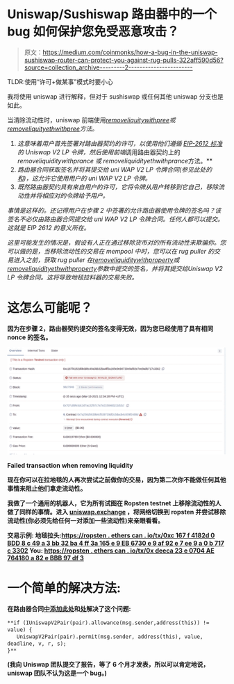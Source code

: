 # Uniswap/Sushiswap 路由器中的一个 bug 如何保护您免受恶意攻击？

> 原文：<https://medium.com/coinmonks/how-a-bug-in-the-uniswap-sushiswap-router-can-protect-you-against-rug-pulls-322aff590d56?source=collection_archive---------2----------------------->

TLDR:使用“许可+做某事”模式时要小心

我将使用 uniswap 进行解释，但对于 sushiswap 或任何其他 uniswap 分支也是如此。

当清除流动性时，uniswap 前端使用[*removeliquitywithpree*](https://uniswap.org/docs/v2/smart-contracts/router02#removeliquiditywithpermit)*或*[*removeliquityethwithpree*](https://uniswap.org/docs/v2/smart-contracts/router02#removeliquidityethwithpermit)*方法。*

1.  *这意味着用户首先签署对路由器契约的许可，以使用他们遵循 [EIP-2612 标准](https://github.com/ethereum/EIPs/blob/8a34d644aacf0f9f8f00815307fd7dd5da07655f/EIPS/eip-2612.md)的 Uniswap V2 LP 令牌，然后使用前端*调用路由器契约上的*removeliquiditywithprance 或 removeliquidityethwithprance*方法。**
2.  *路由器合同获取签名并将其提交给 uni WAP V2 LP 令牌合同(参见此处的[和](https://github.com/Uniswap/uniswap-v2-periphery/blob/master/contracts/UniswapV2Router02.sol#L153))，这允许它使用用户的 uni WAP V2 LP 令牌。*
3.  *既然路由器契约具有来自用户的许可，它将令牌从用户转移到它自己，移除流动性并将相应对的令牌给予用户。*

*事情是这样的。还记得用户在步骤 2 中签署的允许路由器使用令牌的签名吗？该签名不必仅由路由器合同提交给 uni WAP V2 LP 令牌合同。任何人都可以提交。这就是 EIP 2612 的意义所在。*

*这里可能发生的情况是，假设有人正在通过移除货币对的所有流动性来欺骗你。您可以做的是，当移除流动性的交易在 mempool 中时，您可以在 rug puller 的交易进入之前，获取 rug puller 在[*removeliquiditywithproperty*](https://uniswap.org/docs/v2/smart-contracts/router02#removeliquiditywithpermit)*或*[*removeliquidityethwithproperty*](https://uniswap.org/docs/v2/smart-contracts/router02#removeliquidityethwithpermit)*参数中提交的签名，并将其提交给Uniswap V2 LP 令牌合同。这将导致地毯拉料器的交易失败。**

# **这怎么可能呢？**

**因为在步骤 2，路由器契约提交的签名变得无效，因为您已经使用了具有相同 nonce 的签名。**

**![](img/eaa613127961889d4dde84b4840e0429.png)**

**Failed transaction when removing liquidity**

**现在你可以在拉地毯的人再次尝试之前做你的交易，因为第二次你不能做任何其他事情来阻止他们拿走流动性。**

**我做了一个通用的机器人，它为所有试图在 Ropsten testnet 上移除流动性的人做了同样的事情。进入 [uniswap.exchange](https://app.uniswap.org/#/pool) ，将网络切换到 ropsten 并尝试移除流动性(你必须先给任何一对添加一些流动性)来亲眼看看。**

**交易示例:
地毯拉头:[https://ropsten . ethers can . io/tx/0xc 167 f 4182d 0 BDD 8 c 49 a 3 bb 32 ba 4 ff 3a 165 e 9 EB 6730 e 9 af 92 e 7 ee 9 a 0 b 717 c 3302](https://ropsten.etherscan.io/tx/0xc167f4182d0bdd8c49a3bb32ba4ff3a165e9eb6730e9af92e7ee9a0b717c3302) You:
[https://ropsten . ethers can . io/tx/0x deeca 23 e 0704 AE 764180 a 82 e BBB 97 df 3](https://ropsten.etherscan.io/tx/0xdeeca23e0704ae764180a82c2ebbb97df32941c509a7eff3a6ebb3b98594f404)**

# **一个简单的解决方法:**

**在路由器合同[中添加此处](https://github.com/Uniswap/uniswap-v2-periphery/blob/master/contracts/UniswapV2Router02.sol#L153)和[处](https://github.com/Uniswap/uniswap-v2-periphery/blob/master/contracts/UniswapV2Router02.sol#L167)解决了这个问题:**

```
**if (IUniswapV2Pair(pair).allowance(msg.sender,address(this)) != value) {
   UniswapV2Pair(pair).permit(msg.sender, address(this), value,            deadline, v, r, s);
}**
```

**(我向 Uniswap 团队提交了报告，等了 6 个月才发表，所以可以肯定地说，uniswap 团队不认为这是一个 bug。)**